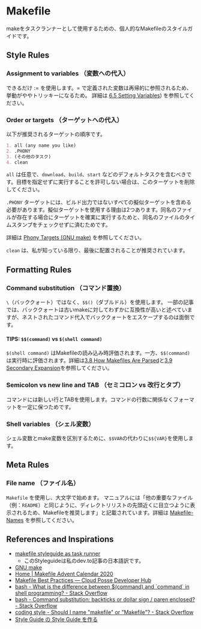 # Makefile

makeをタスクランナーとして使用するための、個人的なMakefileのスタイルガイドです。

## Style Rules

### Assignment to variables （変数への代入）

できるだけ := を使用します。= で定義された変数は再帰的に参照されるため、挙動がややトリッキーになるため。
詳細は [6.5 Setting Variables](https://www.gnu.org/software/make/manual/make.html#Setting)) を参照してください。

### Order or targets （ターゲットへの代入）

以下が推奨されるターゲットの順序です。

```markdown
1. all (any name you like)
2. .PHONY
3. (その他のタスク)
4. clean
```

`all` は任意で、`download`、`build`、`start` などのデフォルトタスクを含むべきです。目標を指定せずに実行することを許可しない場合は、このターゲットを削除してください。

`.PHONY` ターゲットには、ビルド出力ではないすべての擬似ターゲットを含める必要があります。擬似ターゲットを使用する理由は2つあります。同名のファイルが存在する場合にターゲットを確実に実行するためと、同名のファイルのタイムスタンプをチェックせずに済むためです。

詳細は [Phony Targets (GNU make)]((<https://www.gnu.org/software/make/manual/html_node/Phony-Targets.html>)) を参照してください。

`clean` は、私が知っている限り、最後に配置されることが推奨されています。

## Formatting Rules

### Command substitution （コマンド置換）

`\`（バッククォート）ではなく、`$$()`（ダブルドル）を使用します。
一部の記事では、バッククォートは古いmakeに対してわずかに互換性が高いと述べていますが、ネストされたコマンド代入でバッククォートをエスケープするのは面倒です。

#### TIPS: `$$(command)` vs `$(shell command)`

`$(shell command)` はMakefileの読み込み時評価されます。一方、`$$(command)` は実行時に評価されます。詳細は[3.8 How Makefiles Are Parsed](https://www.gnu.org/software/make/manual/make.html#Parsing-Makefiles)と[3.9 Secondary Expansion](https://www.gnu.org/software/make/manual/make.html#Secondary-Expansion)を参照してください。

### Semicolon vs new line and TAB （セミコロン vs 改行とタブ）

コマンドには新しい行とTABを使用します。コマンドの行数に関係なくフォーマットを一定に保つためです。

### Shell variables （シェル変数）

シェル変数とmake変数を区別するために、`$$VAR`の代わりに`$${VAR}`を使用します。

## Meta Rules

### File name （ファイル名）

`Makefile` を使用し、大文字で始めます。
マニュアルには「他の重要なファイル（例：`README`）と同じように、ディレクトリリストの先頭近くに目立つように表示されるため、Makefileを推奨します」と記載されています。詳細は [Makefile-Names](https://www.gnu.org/software/make/manual/make.html#Makefile-Names) を参照してください。

## References and Inspirations

- [makefile styleguide as task runner](https://dev.to/hiroga/makefile-styleguide-as-task-runner-3i75)
  - このStyleguideは私のdev.to記事の日本語訳です。
- [GNU make](https://www.gnu.org/software/make/manual/make.html)
- [Home \| Makefile Advent Calendar 2020](https://voyagegroup.github.io/make-advent-calendar-2020/)
- [Makefile Best Practices — Cloud Posse Developer Hub](https://docs.cloudposse.com/reference/best-practices/make-best-practices/)
- [bash \- What is the difference between $\(command\) and \`command\` in shell programming? \- Stack Overflow](https://stackoverflow.com/questions/4708549/what-is-the-difference-between-command-and-command-in-shell-programming)
- [bash \- Command substitution: backticks or dollar sign / paren enclosed? \- Stack Overflow](https://stackoverflow.com/questions/9405478/command-substitution-backticks-or-dollar-sign-paren-enclosed)
- [coding style \- Should I name "makefile" or "Makefile"? \- Stack Overflow](https://stackoverflow.com/questions/12669367/should-i-name-makefile-or-makefile)
- [Style Guide の Style Guide を作る](https://zenn.dev/hiroga/articles/styleguide-of-styleguide)
